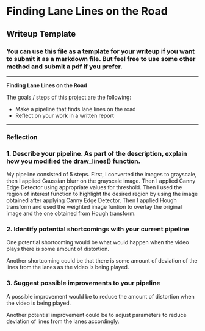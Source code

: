 # **Finding Lane Lines on the Road** 

## Writeup Template

### You can use this file as a template for your writeup if you want to submit it as a markdown file. But feel free to use some other method and submit a pdf if you prefer.

---

**Finding Lane Lines on the Road**

The goals / steps of this project are the following:
* Make a pipeline that finds lane lines on the road
* Reflect on your work in a written report


[//]: # (Image References)

[image1]: ./examples/grayscale.jpg "Grayscale"

---

### Reflection

### 1. Describe your pipeline. As part of the description, explain how you modified the draw_lines() function.

My pipeline consisted of 5 steps. First, I converted the images to grayscale, then I applied Gaussian blurr on the grayscale image. Then I applied Canny Edge Detector using appropriate values for threshold. Then I used the region of interest function to highlight the desired region by using the image obtained after applying Canny Edge Detector. Then I applied Hough transform and used the weighted image funtion to overlay the original image and the one obtained from Hough transform.  


### 2. Identify potential shortcomings with your current pipeline


One potential shortcoming would be what would happen when the video plays there is some amount of distortion. 

Another shortcoming could be that there is some amount of deviation of the lines from the lanes as the video is being played.


### 3. Suggest possible improvements to your pipeline

A possible improvement would be to reduce the amount of distortion when the video is being played.

Another potential improvement could be to adjust parameters to reduce deviation of lines from the lanes accordingly.
